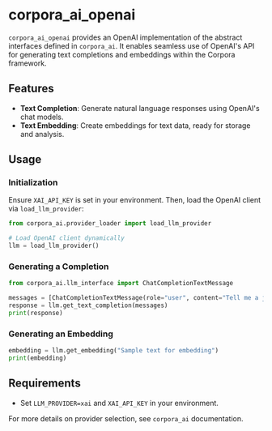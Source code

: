 # corpora_ai_openai

`corpora_ai_openai` provides an OpenAI implementation of the abstract interfaces defined in `corpora_ai`. It enables seamless use of OpenAI's API for generating text completions and embeddings within the Corpora framework.

## Features

- **Text Completion**: Generate natural language responses using OpenAI's chat models.
- **Text Embedding**: Create embeddings for text data, ready for storage and analysis.

## Usage

### Initialization

Ensure `XAI_API_KEY` is set in your environment. Then, load the OpenAI client via `load_llm_provider`:

```python
from corpora_ai.provider_loader import load_llm_provider

# Load OpenAI client dynamically
llm = load_llm_provider()
```

### Generating a Completion

```python
from corpora_ai.llm_interface import ChatCompletionTextMessage

messages = [ChatCompletionTextMessage(role="user", content="Tell me a joke.")]
response = llm.get_text_completion(messages)
print(response)
```

### Generating an Embedding

```python
embedding = llm.get_embedding("Sample text for embedding")
print(embedding)
```

## Requirements

- Set `LLM_PROVIDER=xai` and `XAI_API_KEY` in your environment.

For more details on provider selection, see `corpora_ai` documentation.
